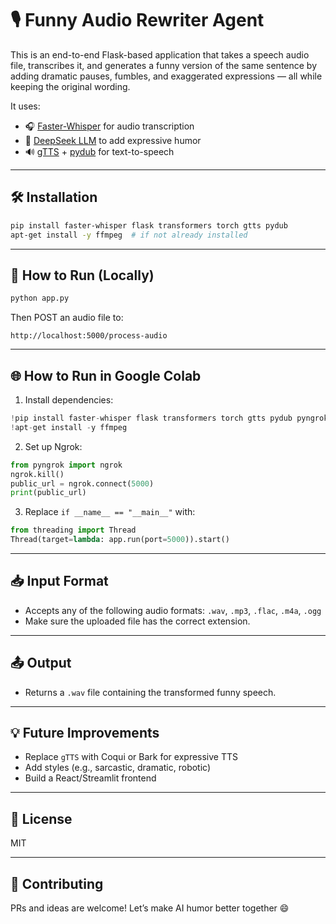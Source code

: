 # 🎙️ Funny Audio Rewriter Agent

This is an end-to-end Flask-based application that takes a speech audio file, transcribes it, and generates a funny version of the same sentence by adding dramatic pauses, fumbles, and exaggerated expressions — all while keeping the original wording.

It uses:
- 🎧 [Faster-Whisper](https://github.com/guillaumekln/faster-whisper) for audio transcription
- 🤖 [DeepSeek LLM](https://huggingface.co/deepseek-ai/deepseek-coder-1.3b-base) to add expressive humor
- 🔊 [gTTS](https://pypi.org/project/gTTS/) + [pydub](https://pypi.org/project/pydub/) for text-to-speech

---

## 🛠️ Installation
```bash
pip install faster-whisper flask transformers torch gtts pydub
apt-get install -y ffmpeg  # if not already installed
```

---

## 🚀 How to Run (Locally)
```bash
python app.py
```

Then POST an audio file to:
```
http://localhost:5000/process-audio
```

---

## 🌐 How to Run in Google Colab
1. Install dependencies:
```python
!pip install faster-whisper flask transformers torch gtts pydub pyngrok ffmpeg-python
!apt-get install -y ffmpeg
```
2. Set up Ngrok:
```python
from pyngrok import ngrok
ngrok.kill()
public_url = ngrok.connect(5000)
print(public_url)
```
3. Replace `if __name__ == "__main__"` with:
```python
from threading import Thread
Thread(target=lambda: app.run(port=5000)).start()
```

---

## 📥 Input Format
- Accepts any of the following audio formats: `.wav`, `.mp3`, `.flac`, `.m4a`, `.ogg`
- Make sure the uploaded file has the correct extension.

---

## 📤 Output
- Returns a `.wav` file containing the transformed funny speech.

---

## 💡 Future Improvements
- Replace `gTTS` with Coqui or Bark for expressive TTS
- Add styles (e.g., sarcastic, dramatic, robotic)
- Build a React/Streamlit frontend

---

## 📄 License
MIT

---

## 🤝 Contributing
PRs and ideas are welcome! Let’s make AI humor better together 😄

